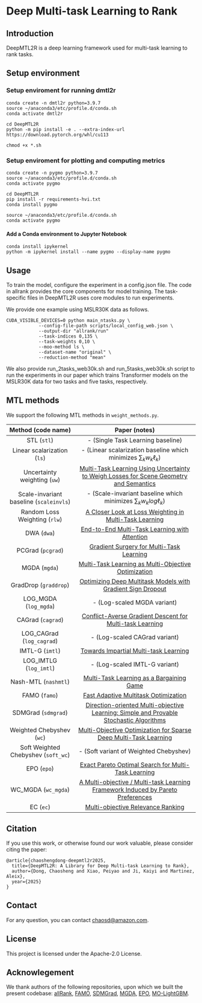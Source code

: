 
# Deep Multi-task Learning to Rank 

## Introduction
DeepMTL2R is a deep learning framework used for multi-task learning to rank tasks. 

## Setup environment
<!-- follow https://github.com/OptMN-Lab/fairgrad -->
<!-- https://github.com/Cranial-XIX/FAMO -->
<!-- https://github.com/allegro/allRank/tree/master/allrank -->
<!-- aws s3 sync s3://personal-tests/chaosd/DeepMTL2R-dev/ DeepMTL2R/ -->

### Setup enviroment for running dmtl2r
```
conda create -n dmtl2r python=3.9.7
source ~/anaconda3/etc/profile.d/conda.sh
conda activate dmtl2r

cd DeepMTL2R
python -m pip install -e . --extra-index-url https://download.pytorch.org/whl/cu113

chmod +x *.sh
```

### Setup enviroment for plotting and computing metrics
```
conda create -n pygmo python=3.9.7
source ~/anaconda3/etc/profile.d/conda.sh
conda activate pygmo

cd DeepMTL2R
pip install -r requirements-hvi.txt
conda install pygmo

source ~/anaconda3/etc/profile.d/conda.sh
conda activate pygmo
```

#### Add a Conda environment to Jupyter Notebook
```
conda install ipykernel
python -m ipykernel install --name pygmo --display-name pygmo
```

## Usage 
To train the model, configure the experiment in a config.json file. The code in allrank provides the core components for model training. The task-specific files in DeepMTL2R uses core modules to run experiments.

We provide one example using MSLR30K data as follows.
```
CUDA_VISIBLE_DEVICES=0 python main_ntasks.py \
            --config-file-path scripts/local_config_web.json \
            --output-dir "allrank/run"
            --task-indices 0,135 \
            --task-weights 0,10 \
            --moo-method ls \
            --dataset-name "original" \
            --reduction-method "mean" 
```
We also provide run_2tasks_web30k.sh and run_5tasks_web30k.sh script to run the experiments in our paper which trains Transformer models on the MSLR30K data for two tasks and five tasks, respectively.

## MTL methods

We support the following MTL methods in ```weight_methods.py```. 

| Method (code name) | Paper (notes) |
| :---: | :---: |
| STL (`stl`) | - (Single Task Learning baseline) |
| Linear scalarization (`ls`) | - (Linear scalarization baseline which minimizes $\sum_k w_k\ell_k$) |
| Uncertainty weighting (`uw`) | [Multi-Task Learning Using Uncertainty to Weigh Losses for Scene Geometry and Semantics](https://arxiv.org/pdf/1705.07115v3.pdf) |
| Scale-invariant baseline (`scaleinvls`) | - (Scale-invariant baseline which minimizes $\sum_k w_klog\ell_k$) |
| Random Loss Weighting (`rlw`) | [A Closer Look at Loss Weighting in Multi-Task Learning](https://arxiv.org/pdf/2111.10603.pdf) |
| DWA (`dwa`) | [End-to-End Multi-Task Learning with Attention](https://arxiv.org/abs/1803.10704) |
| PCGrad (`pcgrad`) | [Gradient Surgery for Multi-Task Learning](https://arxiv.org/abs/2001.06782) |
| MGDA (`mgda`) | [Multi-Task Learning as Multi-Objective Optimization](https://arxiv.org/abs/1810.04650) |
| GradDrop (`graddrop`) | [Optimizing Deep Multitask Models with Gradient Sign Dropout](https://proceedings.neurips.cc/paper/2020/hash/16002f7a455a94aa4e91cc34ebdb9f2d-Abstract.html) |
| LOG_MGDA (`log_mgda`) | - (Log-scaled MGDA variant) |
| CAGrad (`cagrad`) | [Conflict-Averse Gradient Descent for Multi-task Learning](https://arxiv.org/pdf/2110.14048.pdf) |
| LOG_CAGrad (`log_cagrad`) | - (Log-scaled CAGrad variant) |
| IMTL-G (`imtl`) | [Towards Impartial Multi-task Learning](https://openreview.net/forum?id=IMPnRXEWpvr) |
| LOG_IMTLG (`log_imtl`) | - (Log-scaled IMTL-G variant) |
| Nash-MTL (`nashmtl`) | [Multi-Task Learning as a Bargaining Game](https://arxiv.org/pdf/2202.01017v1.pdf) |
| FAMO (`famo`) | [Fast Adaptive Multitask Optimization](https://arxiv.org/abs/2306.03792.pdf) |
| SDMGrad (`sdmgrad`) | [Direction-oriented Multi-objective Learning: Simple and Provable Stochastic Algorithms](https://arxiv.org/abs/2305.18409) |
| Weighted Chebyshev (`wc`) | [Multi-Objective Optimization for Sparse Deep Multi-Task Learning](https://arxiv.org/abs/2308.12243) |
| Soft Weighted Chebyshev (`soft_wc`) | - (Soft variant of Weighted Chebyshev) |
| EPO (`epo`) | [Exact Pareto Optimal Search for Multi-Task Learning](https://arxiv.org/abs/2108.00597) |
| WC_MGDA (`wc_mgda`) | [A Multi-objective / Multi-task Learning Framework Induced by Pareto Preferences](https://proceedings.mlr.press/v162/momma22a.html) |
| EC (`ec`) | [Multi-objective Relevance Ranking](https://assets.amazon.science/6f/7f/a34aac77415ead5d4d518d5b1801/multi-objective-relevance-ranking.pdf) |


## Citation 
If you use this work, or otherwise found our work valuable, please consider citing the paper:

```
@article{chaoshengdong-deepmtl2r2025,
  title={DeepMTL2R: A Library for Deep Multi-task Learning to Rank},
  author={Dong, Chaosheng and Xiao, Peiyao and Ji, Kaiyi and Martinez, Aleix},
  year={2025}
}

```

## Contact
For any question, you can contact chaosd@amazon.com.


## License

This project is licensed under the Apache-2.0 License.

## Acknowlegement 
We thank authors of the following repositories, upon which we built the present codebase:
[allRank](https://github.com/allegro/allRank/), [FAMO](https://github.com/Cranial-XIX/FAMO), [SDMGrad](https://github.com/OptMN-Lab/sdmgrad/tree/main), [MGDA](https://github.com/isl-org/MultiObjectiveOptimization), [EPO](https://github.com/dbmptr/EPOSearch), [MO-LightGBM](https://github.com/amazon-science/MO-LightGBM).